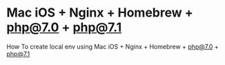 # Mac iOS + Nginx + Homebrew + php@7.0 + php@7.1
How To create local env using Mac iOS + Nginx + Homebrew + php@7.0 + php@7.1
